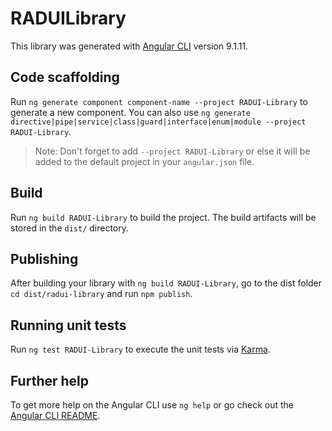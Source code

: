 # RADUILibrary

This library was generated with [Angular CLI](https://github.com/angular/angular-cli) version 9.1.11.

## Code scaffolding

Run `ng generate component component-name --project RADUI-Library` to generate a new component. You can also use `ng generate directive|pipe|service|class|guard|interface|enum|module --project RADUI-Library`.
> Note: Don't forget to add `--project RADUI-Library` or else it will be added to the default project in your `angular.json` file. 

## Build

Run `ng build RADUI-Library` to build the project. The build artifacts will be stored in the `dist/` directory.

## Publishing

After building your library with `ng build RADUI-Library`, go to the dist folder `cd dist/radui-library` and run `npm publish`.

## Running unit tests

Run `ng test RADUI-Library` to execute the unit tests via [Karma](https://karma-runner.github.io).

## Further help

To get more help on the Angular CLI use `ng help` or go check out the [Angular CLI README](https://github.com/angular/angular-cli/blob/master/README.md).
